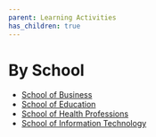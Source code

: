 ```yaml
---
parent: Learning Activities
has_children: true
---
```


# By School

- [School of Business](./schools/SchoolOfBusiness.md)
- [School of Education](./schools/SchoolOfEducation.md)
- [School of Health Professions](./schools/SchoolOfHealthProfessions.md)
- [School of Information Technology](./schools/SchoolOfInformationTechnology.md)
